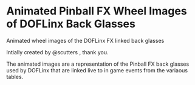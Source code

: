 # Animated Pinball FX Wheel Images of DOFLinx Back Glasses
Animated wheel images of the DOFLinx FX linked back glasses

Intially created by @scutters , thank you.

The animated images are a representation of the Pinball FX back glasses used by DOFLinx that are linked live to in game events from the variaous tables.
